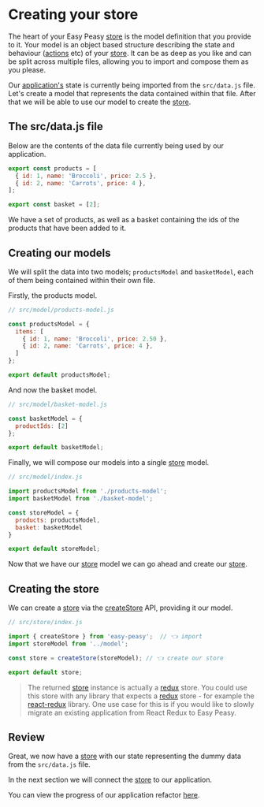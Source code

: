 # Creating your store

The heart of your Easy Peasy [store](/docs/api/store) is the model definition that you provide to it. Your model is an object based structure describing the state and behaviour ([actions](/docs/api/action) etc) of your [store](/docs/api/store). It can be as deep as you like and can be split across multiple files, allowing you to import and compose them as you please.

Our [application's](https://codesandbox.io/s/easy-peasy-tutorial-start-8qz5k) state is currently being imported from the `src/data.js` file. Let's create a model that represents the data contained within that file. After that we will be able to use our model to create the [store](/docs/api/store).

## The src/data.js file

Below are the contents of the data file currently being used by our application.

```javascript
export const products = [
  { id: 1, name: 'Broccoli', price: 2.5 },
  { id: 2, name: 'Carrots', price: 4 },
];

export const basket = [2];
```

We have a set of products, as well as a basket containing the ids of the products that have been added to it.

## Creating our models

We will split the data into two models; `productsModel` and `basketModel`, each of them being contained within their own file.

Firstly, the products model.

```javascript
// src/model/products-model.js

const productsModel = {
  items: [
    { id: 1, name: 'Broccoli', price: 2.50 },
    { id: 2, name: 'Carrots', price: 4 },
  ]
};

export default productsModel;
```

And now the basket model.

```javascript
// src/model/basket-model.js

const basketModel = {
  productIds: [2]
};

export default basketModel;
```

Finally, we will compose our models into a single [store](/docs/api/store) model.

```javascript
// src/model/index.js

import productsModel from './products-model';
import basketModel from './basket-model';

const storeModel = {
  products: productsModel,
  basket: basketModel
}

export default storeModel;
```

Now that we have our [store](/docs/api/store) model we can go ahead and create our [store](/docs/api/store).

## Creating the store

We can create a [store](/docs/api/store) via the [createStore](/docs/api/create-store) API, providing it our model.

```typescript
// src/store/index.js

import { createStore } from 'easy-peasy';  // 👈 import
import storeModel from '../model';

const store = createStore(storeModel); // 👈 create our store

export default store;
```

> The returned [store](/docs/api/create-store) instance is actually a [redux](https://redux.js.org/) store. You could use this store with any library that expects a [redux](https://redux.js.org/) store - for example the [react-redux](https://github.com/reduxjs/react-redux) library. One use case for this is if you would like to slowly migrate an existing application from React Redux to Easy Peasy.

## Review

Great, we now have a [store](/docs/api/create-store) with our state representing the dummy data from the `src/data.js` file.

In the next section we will connect the [store](/docs/api/store) to our application.

You can view the progress of our application refactor [here](https://codesandbox.io/s/easy-peasy-tutorial-store-zgtwh).
